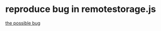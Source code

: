 # reproduce bug in remotestorage.js
[the possible bug](https://github.com/remotestorage/remotestorage.js/issues/1187)

